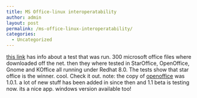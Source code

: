 ```yaml
---
title: MS Office-linux interoperatability
author: admin
layout: post
permalink: /ms-office-linux-interoperatability/
categories:
  - Uncategorized
---
```

[this link][1] has info about a test that was run. 300 microsoft office files where downloaded off the net. then they where tested in StarOffice, OpenOffice, Gnome and KOffice all running under Redhat 8.0. The tests show that star office is the winner. cool. Check it out. note: the copy of [openoffice][2] was 1.0.1. a lot of new stuff has been added in since then and 1.1 beta is testing now. its a nice app. windows version available too!

 [1]: http://www.acmqueue.com/modules.php?name=Content&pa=showpage&pid=55
 [2]: http://www.openoffice.org